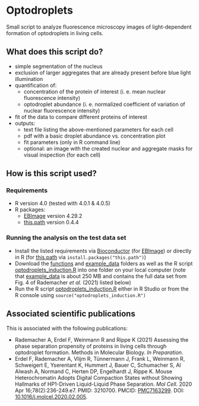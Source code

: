 # Optodroplets
Small script to analyze fluorescence microscopy images of light-dependent formation of optodroplets in living cells.<br/>

## What does this script do?
* simple segmentation of the nucleus
* exclusion of larger aggregates that are already present before blue light illumination
* quantification of:
  * concentration of the protein of interest (i. e. mean nuclear fluorescence intensity)
  * optodroplet abundance (i. e. normalized coefficient of variation of nuclear fluorescence intensity)
* fit of the data to compare different proteins of interest
* outputs:
  * text file listing the above-mentioned parameters for each cell
  * pdf with a basic droplet abundance vs. concentration plot
  * fit parameters (only in R command line)
  * optional: an image with the created nuclear and aggregate masks for visual inspection (for each cell)

## How is this script used?

### Requirements
* R version 4.0 (tested with 4.0.1 & 4.0.5)
* R packages:
  * [EBImage](https://bioconductor.org/packages/release/bioc/html/EBImage.html) version 4.29.2
  * [this.path](https://cran.r-project.org/package=this.path) version 0.4.4

### Running the analysis on the test data set
* Install the listed requirements via [Bioconductor](https://bioconductor.org/) (for [EBImage](https://bioconductor.org/packages/release/bioc/html/EBImage.html)) or directly in R (for [this.path](https://cran.r-project.org/package=this.path) via `install.packages("this.path")`)
* Download the [functions](https://github.com/AnneRademacher/Optodroplets/tree/main/functions) and [example_data](https://github.com/AnneRademacher/Optodroplets/tree/main/example_data) folders as well as the R script [optodroplets_induction.R](https://github.com/AnneRademacher/Optodroplets/blob/main/optodroplets_induction.R) into one folder on your local computer (note that [example_data](https://github.com/AnneRademacher/Optodroplets/tree/main/example_data) is about 250 MB and contains the full data set from Fig. 4 of Rademacher *et al.* (2021) listed below)
* Run the R script [optodroplets_induction.R](https://github.com/AnneRademacher/Optodroplets/blob/main/optodroplets_induction.R) either in R Studio or from the R console using `source("optodroplets_induction.R")`

## Associated scientific publications
This is associated with the following publications:
* Rademacher A, Erdel F, Weinmann R and Rippe K (2021) Assessing the phase separation propensity of proteins in living cells through optodroplet formation. Methods in Molecular Biology. *In Preparation*.
* Erdel F, Rademacher A, Vlijm R, Tünnermann J, Frank L, Weinmann R, Schweigert E, Yserentant K, Hummert J, Bauer C, Schumacher S, Al Alwash A, Normand C, Herten DP, Engelhardt J, Rippe K. Mouse Heterochromatin Adopts Digital Compaction States without Showing Hallmarks of HP1-Driven Liquid-Liquid Phase Separation. *Mol Cell*. 2020 Apr 16;78(2):236-249.e7. PMID: 3210700. PMCID: [PMC7163299](http://www.ncbi.nlm.nih.gov/pmc/articles/pmc7163299/). DOI: [10.1016/j.molcel.2020.02.005](https://doi.org/10.1016/j.molcel.2020.02.005).
